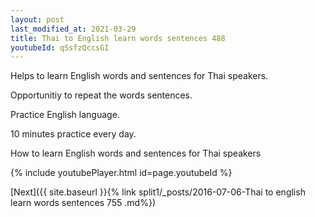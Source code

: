 ```yaml
---
layout: post
last_modified_at: 2021-03-29
title: Thai to English learn words sentences 488 
youtubeId: qSsfzQccsGI
---
```

 
 
Helps to learn English words and sentences for Thai speakers.

Opportunitiy to repeat the words sentences. 

Practice English language. 
 
10 minutes practice every day. 
 
How to learn English words and sentences for Thai speakers 
 
{% include youtubePlayer.html id=page.youtubeId %}
 
 
[Next]({{ site.baseurl }}{% link  split1/_posts/2016-07-06-Thai to english learn words sentences 755 .md%})
 
